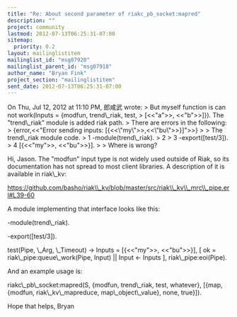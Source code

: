 ```yaml
---
title: "Re: About second parameter of riakc_pb_socket:mapred"
description: ""
project: community
lastmod: 2012-07-13T06:25:31-07:00
sitemap:
  priority: 0.2
layout: mailinglistitem
mailinglist_id: "msg07920"
mailinglist_parent_id: "msg07918"
author_name: "Bryan Fink"
project_section: "mailinglistitem"
sent_date: 2012-07-13T06:25:31-07:00
---
```



On Thu, Jul 12, 2012 at 11:10 PM, 郎咸武  wrote:
&gt; But myself function is can not work(Inputs = {modfun, trend\\_riak, test,
&gt; [&lt;&lt;"a"&gt;&gt;, &lt;&lt;"b"&gt;&gt;]}). The "trend\\_riak" module is added riak path.
&gt; There are errors in the following:
&gt; {error,&lt;&lt;"Error sending inputs: [{&lt;&lt;\\"my\\"&gt;&gt;,&lt;&lt;\\"bu\\"&gt;&gt;}]"&gt;&gt;}
&gt;
&gt; The trend\\_riak module code.
&gt; 1 -module(trend\\_riak).
&gt; 2
&gt; 3 -export([test/3]).
&gt; 4 [{&lt;&lt;"my"&gt;&gt;, &lt;&lt;"bu"&gt;&gt;}].
&gt;
&gt; Where is wrong?

Hi, Jason. The "modfun" input type is not widely used outside of Riak,
so its documentation has not spread to most client libraries. A
description of it is available in riak\\_kv:

https://github.com/basho/riak\\_kv/blob/master/src/riak\\_kv\\_mrc\\_pipe.erl#L39-60

A module implementing that interface looks like this:

 -module(trend\\_riak).

 -export([test/3]).

 test(Pipe, \\_Arg, \\_Timeout) -&gt;
 Inputs = [{&lt;&lt;"my"&gt;&gt;, &lt;&lt;"bu"&gt;&gt;}],
 [ ok = riak\\_pipe:queue\\_work(Pipe, Input) || Input &lt;- Inputs ],
 riak\\_pipe:eoi(Pipe).

And an example usage is:

 riakc\\_pb\\_socket:mapred(S,
 {modfun, trend\\_riak, test, whatever},
 [{map, {modfun, riak\\_kv\\_mapreduce,
map\\_object\\_value}, none, true}]).

Hope that helps,
Bryan

